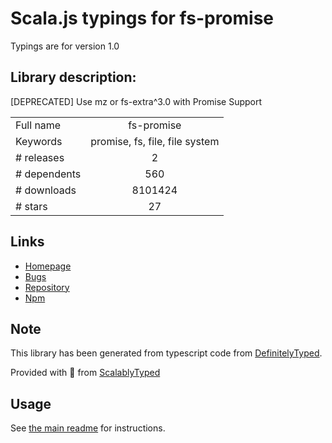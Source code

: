 
# Scala.js typings for fs-promise

Typings are for version 1.0

## Library description:
[DEPRECATED] Use mz or fs-extra^3.0 with Promise Support

|                    |                 |
| ------------------ | :-------------: |
| Full name          | fs-promise |
| Keywords           | promise, fs, file, file system |
| # releases         | 2 |
| # dependents       | 560 |
| # downloads        | 8101424 |
| # stars            | 27 |

## Links
- [Homepage](https://github.com/kevinbeaty/fs-promise#readme)
- [Bugs](https://github.com/kevinbeaty/fs-promise/issues)
- [Repository](https://github.com/kevinbeaty/fs-promise)
- [Npm](https://www.npmjs.com/package/fs-promise)
    


## Note
This library has been generated from typescript code from [DefinitelyTyped](https://definitelytyped.org).

Provided with :purple_heart: from [ScalablyTyped](https://github.com/oyvindberg/ScalablyTyped)

## Usage
See [the main readme](../../readme.md) for instructions.



